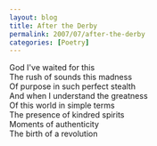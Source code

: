 ```yaml
---
layout: blog
title: After the Derby
permalink: 2007/07/after-the-derby
categories: [Poetry]
---
```


<p>God I've waited for this<br />
The rush of sounds this madness<br />
Of purpose in such perfect stealth<br />
And when I understand the greatness<br />
Of this world in simple terms<br />
The presence of kindred spirits<br />
Moments of authenticity<br />
The birth of a revolution</p>
